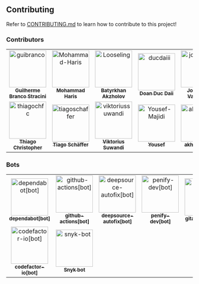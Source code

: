 ## Contributing

Refer to [CONTRIBUTING.md](https://github.com/guibranco/CrispyWaffle/blob/main/CONTRIBUTING.md) to learn how to contribute to this project!

### Contributors

<!-- readme: collaborators,contributors,snyk-bot/-,guistracini-outsurance-ie/-,codefactor-io/- -start -->
<table>
	<tbody>
		<tr>
            <td align="center">
                <a href="https://github.com/guibranco">
                    <img src="https://avatars.githubusercontent.com/u/3362854?v=4" width="100;" alt="guibranco"/>
                    <br />
                    <sub><b>Guilherme Branco Stracini</b></sub>
                </a>
            </td>
            <td align="center">
                <a href="https://github.com/Mohammad-Haris">
                    <img src="https://avatars.githubusercontent.com/u/34305911?v=4" width="100;" alt="Mohammad-Haris"/>
                    <br />
                    <sub><b>Mohammad Haris</b></sub>
                </a>
            </td>
            <td align="center">
                <a href="https://github.com/Looseling">
                    <img src="https://avatars.githubusercontent.com/u/69507148?v=4" width="100;" alt="Looseling"/>
                    <br />
                    <sub><b>Batyrkhan Akzholov</b></sub>
                </a>
            </td>
            <td align="center">
                <a href="https://github.com/ducdaiii">
                    <img src="https://avatars.githubusercontent.com/u/109029860?v=4" width="100;" alt="ducdaiii"/>
                    <br />
                    <sub><b>Doan Duc Daii</b></sub>
                </a>
            </td>
            <td align="center">
                <a href="https://github.com/joaovaladares">
                    <img src="https://avatars.githubusercontent.com/u/42593399?v=4" width="100;" alt="joaovaladares"/>
                    <br />
                    <sub><b>João Vítor Valadares</b></sub>
                </a>
            </td>
            <td align="center">
                <a href="https://github.com/SimranGil">
                    <img src="https://avatars.githubusercontent.com/u/111714647?v=4" width="100;" alt="SimranGil"/>
                    <br />
                    <sub><b>Simran Gill</b></sub>
                </a>
            </td>
		</tr>
		<tr>
            <td align="center">
                <a href="https://github.com/thiagochfc">
                    <img src="https://avatars.githubusercontent.com/u/36862932?v=4" width="100;" alt="thiagochfc"/>
                    <br />
                    <sub><b>Thiago Christopher</b></sub>
                </a>
            </td>
            <td align="center">
                <a href="https://github.com/tiagoschaffer">
                    <img src="https://avatars.githubusercontent.com/u/12534089?v=4" width="100;" alt="tiagoschaffer"/>
                    <br />
                    <sub><b>Tiago Schäffer</b></sub>
                </a>
            </td>
            <td align="center">
                <a href="https://github.com/viktoriussuwandi">
                    <img src="https://avatars.githubusercontent.com/u/68414300?v=4" width="100;" alt="viktoriussuwandi"/>
                    <br />
                    <sub><b>Viktorius Suwandi</b></sub>
                </a>
            </td>
            <td align="center">
                <a href="https://github.com/Yousef-Majidi">
                    <img src="https://avatars.githubusercontent.com/u/28239685?v=4" width="100;" alt="Yousef-Majidi"/>
                    <br />
                    <sub><b>Yousef</b></sub>
                </a>
            </td>
            <td align="center">
                <a href="https://github.com/akhtareimon">
                    <img src="https://avatars.githubusercontent.com/u/15952495?v=4" width="100;" alt="akhtareimon"/>
                    <br />
                    <sub><b>akhtareimon</b></sub>
                </a>
            </td>
            <td align="center">
                <a href="https://github.com/mf0zz13">
                    <img src="https://avatars.githubusercontent.com/u/115477550?v=4" width="100;" alt="mf0zz13"/>
                    <br />
                    <sub><b>mf0zz13</b></sub>
                </a>
            </td>
		</tr>
	<tbody>
</table>
<!-- readme: collaborators,contributors,snyk-bot/-,guistracini-outsurance-ie/-,codefactor-io/- -end -->

### Bots

<!-- readme: bots,snyk-bot -start -->
<table>
	<tbody>
		<tr>
            <td align="center">
                <a href="https://github.com/dependabot[bot]">
                    <img src="https://avatars.githubusercontent.com/in/29110?v=4" width="100;" alt="dependabot[bot]"/>
                    <br />
                    <sub><b>dependabot[bot]</b></sub>
                </a>
            </td>
            <td align="center">
                <a href="https://github.com/github-actions[bot]">
                    <img src="https://avatars.githubusercontent.com/in/15368?v=4" width="100;" alt="github-actions[bot]"/>
                    <br />
                    <sub><b>github-actions[bot]</b></sub>
                </a>
            </td>
            <td align="center">
                <a href="https://github.com/deepsource-autofix[bot]">
                    <img src="https://avatars.githubusercontent.com/in/57168?v=4" width="100;" alt="deepsource-autofix[bot]"/>
                    <br />
                    <sub><b>deepsource-autofix[bot]</b></sub>
                </a>
            </td>
            <td align="center">
                <a href="https://github.com/penify-dev[bot]">
                    <img src="https://avatars.githubusercontent.com/in/399279?v=4" width="100;" alt="penify-dev[bot]"/>
                    <br />
                    <sub><b>penify-dev[bot]</b></sub>
                </a>
            </td>
            <td align="center">
                <a href="https://github.com/gitauto-ai[bot]">
                    <img src="https://avatars.githubusercontent.com/in/844909?v=4" width="100;" alt="gitauto-ai[bot]"/>
                    <br />
                    <sub><b>gitauto-ai[bot]</b></sub>
                </a>
            </td>
            <td align="center">
                <a href="https://github.com/stack-file[bot]">
                    <img src="https://avatars.githubusercontent.com/in/408123?v=4" width="100;" alt="stack-file[bot]"/>
                    <br />
                    <sub><b>stack-file[bot]</b></sub>
                </a>
            </td>
		</tr>
		<tr>
            <td align="center">
                <a href="https://github.com/codefactor-io[bot]">
                    <img src="https://avatars.githubusercontent.com/in/25603?v=4" width="100;" alt="codefactor-io[bot]"/>
                    <br />
                    <sub><b>codefactor-io[bot]</b></sub>
                </a>
            </td>
            <td align="center">
                <a href="https://github.com/snyk-bot">
                    <img src="https://avatars.githubusercontent.com/u/19733683?v=4" width="100;" alt="snyk-bot"/>
                    <br />
                    <sub><b>Snyk bot</b></sub>
                </a>
            </td>
		</tr>
	<tbody>
</table>
<!-- readme: bots,snyk-bot -end -->
